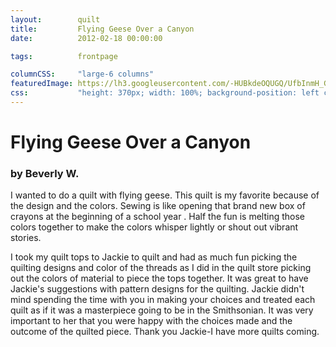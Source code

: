```yaml
---
layout:        quilt
title:         Flying Geese Over a Canyon
date:          2012-02-18 00:00:00

tags:          frontpage

columnCSS:     "large-6 columns"
featuredImage: https://lh3.googleusercontent.com/-HUBkdeOQUGQ/UfbInmH_GBI/AAAAAAAAARw/Sir-yNhPhzw/w470/photo.jpg
css:           "height: 370px; width: 100%; background-position: left center;"
---
```


# Flying Geese Over a Canyon

### by Beverly W.

I wanted to do a quilt with flying geese.  This quilt is my favorite because of the design and the colors.  Sewing is like opening that brand new box of crayons at the beginning of a school year .  Half the fun is melting those colors together to make the colors whisper lightly or shout out vibrant stories.

I took my quilt tops to Jackie to quilt and had as much fun picking the quilting designs and color of the threads as I did in the quilt store picking out the colors of material to piece the tops together.  It was great to have Jackie's suggestions with pattern designs for the quilting. Jackie didn't mind spending the time with you in making your choices and treated each quilt as if it was a masterpiece going to be in the Smithsonian.  It was very important to her that you were happy with the choices made and the outcome of the quilted piece.  Thank you Jackie-I have more quilts coming.
